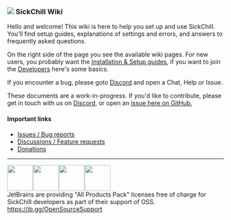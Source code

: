 ### ![](https://avatars1.githubusercontent.com/u/44020801?v=3&s=30) SickChill Wiki

Hello and welcome! This wiki is here to help you set up and use SickChill. You'll find setup guides, explanations of settings and errors, and answers to frequently asked questions.

On the right side of the page you see the available wiki pages. For new users, you probably want the [Installation & Setup guides](Installation-&-Configuration-Guides.md), if you want to join the [Developers](Developers.md) here's some basics.

If you encounter a bug, please goto [Discord](https://discord.com/invite/U8WPBdf) and open a Chat, Help or Issue.

These documents are a work-in-progress. If you'd like to contribute, please get in touch with us on [Discord](https://discord.com/invite/U8WPBdf), or open an [issue here on GitHub.](https://github.com/SickChill/SickChill/issues)

#### Important links

- [Issues / Bug reports](https://github.com/SickChill/SickChill/issues)
- [Discussions / Feature requests](https://github.com/SickChill/SickChill/discussions)
- [Donations](Donations.md)

---

<a href="https://jb.gg/OpenSourceSupport"><img src="https://resources.jetbrains.com/storage/products/company/brand/logos/jb_beam.svg" width="60" height="60"><img src="https://resources.jetbrains.com/storage/products/company/brand/logos/jb_square.svg" width="60" height="60"><img src="https://resources.jetbrains.com/storage/products/company/brand/logos/PyCharm_icon.svg" width="60" height="60"><img src="https://resources.jetbrains.com/storage/products/company/brand/logos/IntelliJ_IDEA_icon.svg" width="60" height="60"></a>  
JetBrains are providing "All Products Pack" licenses free of charge for SickChill developers as part of their support of OSS.  
https://jb.gg/OpenSourceSupport
